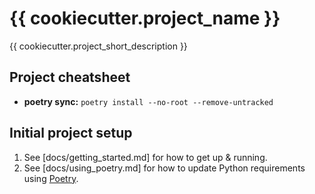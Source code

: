 # {{ cookiecutter.project_name }}

{{ cookiecutter.project_short_description }}

## Project cheatsheet

  - **poetry sync:** `poetry install --no-root --remove-untracked`



## Initial project setup

1. See [docs/getting_started.md] for how to get up & running.
2. See [docs/using_poetry.md] for how to update Python requirements using
   [Poetry](https://python-poetry.org/).
